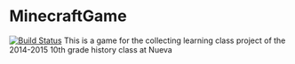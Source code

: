 # MinecraftGame
[![Build Status](https://travis-ci.org/NuevaHistoryGame2015/MinecraftGame.svg?branch=master)](https://travis-ci.org/NuevaHistoryGame2015/MinecraftGame)
This is a game for the collecting learning class project of the 2014-2015 10th grade history class at Nueva

